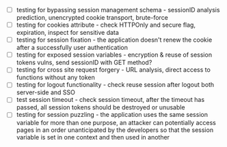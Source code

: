 - [ ] testing for bypassing session management schema - sessionID analysis prediction, unencrypted cookie transport, brute-force
- [ ] testing for cookies attribute - check HTTPOnly and secure flag, expiration, inspect for sensitive data
- [ ] testing for session fixation - the application doesn't renew the cookie after a successfully user authentication 
- [ ] testing for exposed session variables - encryption & reuse of session tokens vulns, send sessionID with GET method?
- [ ] testing for cross site request forgery - URL analysis, direct access to functions without any token
- [ ] testing for logout functionality - check reuse session after logout both server-side and SSO
- [ ] test session timeout - check session timeout, after the timeout has passed, all session tokens should be destroyed or unusable
- [ ] testing for session puzzling - the application uses the same session variable for more than one purpose, an attacker can potentially access pages in an order unanticipated by the developers so that the session variable is set in one context and then used in another
